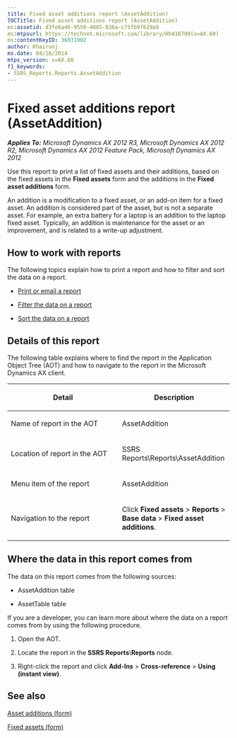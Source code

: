 ```yaml
---
title: Fixed asset additions report (AssetAddition)
TOCTitle: Fixed asset additions report (AssetAddition)
ms:assetid: d3fe6a46-9550-4085-836a-c71fb9f629a9
ms:mtpsurl: https://technet.microsoft.com/library/Hh416709(v=AX.60)
ms:contentKeyID: 36931902
author: Khairunj
ms.date: 04/18/2014
mtps_version: v=AX.60
f1_keywords:
- SSRS_Reports.Reports.AssetAddition
---
```


# Fixed asset additions report (AssetAddition) 


_**Applies To:** Microsoft Dynamics AX 2012 R3, Microsoft Dynamics AX 2012 R2, Microsoft Dynamics AX 2012 Feature Pack, Microsoft Dynamics AX 2012_

Use this report to print a list of fixed assets and their additions, based on the fixed assets in the **Fixed assets** form and the additions in the **Fixed asset additions** form.

An addition is a modification to a fixed asset, or an add-on item for a fixed asset. An addition is considered part of the asset, but is not a separate asset. For example, an extra battery for a laptop is an addition to the laptop fixed asset. Typically, an addition is maintenance for the asset or an improvement, and is related to a write-up adjustment.

## How to work with reports

The following topics explain how to print a report and how to filter and sort the data on a report.

  - [Print or email a report](print-or-email-a-report.md)

  - [Filter the data on a report](filter-the-data-on-a-report.md)

  - [Sort the data on a report](sort-the-data-on-a-report.md)

## Details of this report

The following table explains where to find the report in the Application Object Tree (AOT) and how to navigate to the report in the Microsoft Dynamics AX client.

<table>
<colgroup>
<col style="width: 50%" />
<col style="width: 50%" />
</colgroup>
<thead>
<tr class="header">
<th><p>Detail</p></th>
<th><p>Description</p></th>
</tr>
</thead>
<tbody>
<tr class="odd">
<td><p>Name of report in the AOT</p></td>
<td><p>AssetAddition</p></td>
</tr>
<tr class="even">
<td><p>Location of report in the AOT</p></td>
<td><p>SSRS Reports\Reports\AssetAddition</p></td>
</tr>
<tr class="odd">
<td><p>Menu item of the report</p></td>
<td><p>AssetAddition</p></td>
</tr>
<tr class="even">
<td><p>Navigation to the report</p></td>
<td><p>Click <strong>Fixed assets</strong> &gt; <strong>Reports</strong> &gt; <strong>Base data</strong> &gt; <strong>Fixed asset additions</strong>.</p></td>
</tr>
</tbody>
</table>


## Where the data in this report comes from

The data on this report comes from the following sources:

  - AssetAddition table

  - AssetTable table

If you are a developer, you can learn more about where the data on a report comes from by using the following procedure.

1.  Open the AOT.

2.  Locate the report in the **SSRS Reports**\\**Reports** node.

3.  Right-click the report and click **Add-Ins** \> **Cross-reference** \> **Using (instant view)**.

## See also

[Asset additions (form)](https://technet.microsoft.com/library/hh227527\(v=ax.60\))

[Fixed assets (form)](https://technet.microsoft.com/library/aa620341\(v=ax.60\))

  


